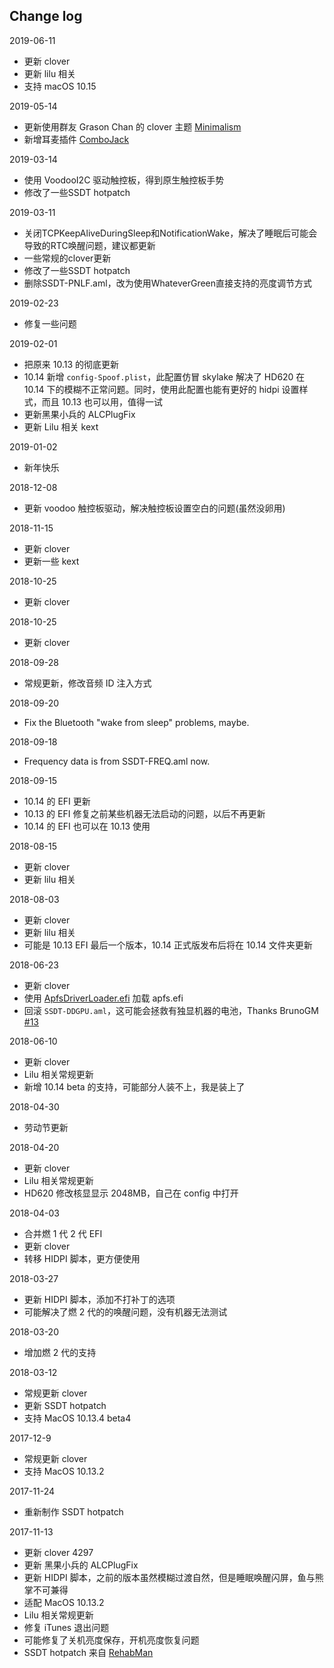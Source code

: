 ## Change log

2019-06-11

- 更新 clover
- 更新 lilu 相关
- 支持 macOS 10.15

2019-05-14

- 更新使用群友 Grason Chan 的 clover 主题 [Minimalism](https://github.com/grasonchan/clover-themes)
- 新增耳麦插件 [ComboJack](https://github.com/hackintosh-stuff/ComboJack)

2019-03-14

- 使用 VoodooI2C 驱动触控板，得到原生触控板手势
- 修改了一些SSDT hotpatch

2019-03-11

- 关闭TCPKeepAliveDuringSleep和NotificationWake，解决了睡眠后可能会导致的RTC唤醒问题，建议都更新
- 一些常规的clover更新
- 修改了一些SSDT hotpatch
- 删除SSDT-PNLF.aml，改为使用WhateverGreen直接支持的亮度调节方式

2019-02-23

- 修复一些问题

2019-02-01

- 把原来 10.13 的彻底更新
- 10.14 新增 `config-Spoof.plist`，此配置仿冒 skylake 解决了 HD620 在 10.14 下的模糊不正常问题。同时，使用此配置也能有更好的 hidpi 设置样式，而且 10.13 也可以用，值得一试
- 更新黑果小兵的 ALCPlugFix
- 更新 Lilu 相关 kext

2019-01-02

- 新年快乐

2018-12-08

- 更新 voodoo 触控板驱动，解决触控板设置空白的问题(虽然没卵用)

2018-11-15

- 更新 clover
- 更新一些 kext

2018-10-25

- 更新 clover

2018-10-25

- 更新 clover

2018-09-28

- 常规更新，修改音频 ID 注入方式

2018-09-20

- Fix the Bluetooth "wake from sleep" problems, maybe.

2018-09-18

- Frequency data is from SSDT-FREQ.aml now.

2018-09-15

- 10.14 的 EFI 更新
- 10.13 的 EFI 修复之前某些机器无法启动的问题，以后不再更新
- 10.14 的 EFI 也可以在 10.13 使用

2018-08-15

- 更新 clover
- 更新 lilu 相关

2018-08-03

- 更新 clover
- 更新 lilu 相关
- 可能是 10.13 EFI 最后一个版本，10.14 正式版发布后将在 10.14 文件夹更新

2018-06-23

- 更新 clover
- 使用 [ApfsDriverLoader.efi](https://github.com/acidanthera/ApfsSupportPkg) 加载  apfs.efi 
- 回滚 `SSDT-DDGPU.aml`，这可能会拯救有独显机器的电池，Thanks BrunoGM [#13](https://github.com/xzhih/dell-7460-7560-hackintosh/issues/13)

2018-06-10

- 更新 clover
- Lilu 相关常规更新
- 新增 10.14 beta 的支持，可能部分人装不上，我是装上了

2018-04-30

- 劳动节更新

2018-04-20

- 更新 clover
- Lilu 相关常规更新
- HD620 修改核显显示 2048MB，自己在 config 中打开

2018-04-03 

- 合并燃 1 代 2 代 EFI
- 更新 clover
- 转移 HIDPI 脚本，更方便使用

2018-03-27

- 更新 HIDPI 脚本，添加不打补丁的选项
- 可能解决了燃 2 代的的唤醒问题，没有机器无法测试

2018-03-20

- 增加燃 2 代的支持

2018-03-12

- 常规更新 clover
- 更新 SSDT hotpatch 
- 支持 MacOS 10.13.4 beta4

2017-12-9

- 常规更新 clover
- 支持 MacOS 10.13.2

2017-11-24

- 重新制作 SSDT hotpatch 

2017-11-13

- 更新 clover 4297
- 更新 黑果小兵的 ALCPlugFix
- 更新 HIDPI 脚本，之前的版本虽然模糊过渡自然，但是睡眠唤醒闪屏，鱼与熊掌不可兼得
- 适配 MacOS 10.13.2
- Lilu 相关常规更新
- 修复 iTunes 退出问题
- 可能修复了关机亮度保存，开机亮度恢复问题
- SSDT hotpatch 来自 [RehabMan](https://github.com/RehabMan/OS-X-Clover-Laptop-Config) 


